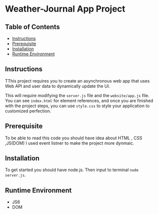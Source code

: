 # Weather-Journal App Project

## Table of Contents

* [Instructions](#instructions)
* [Prerequisite](#Prerequisite)
* [Installation](#Installation)
* [Runtime Environment](#Runtime)

## Instructions

TThis project requires you to create an asynchronous web app that uses Web API and user data to dynamically update the UI. 

This will require modifying the `server.js` file and the `website/app.js` file. You can see `index.html` for element references, and once you are finished with the project steps, you can use `style.css` to style your application to customized perfection.


## Prerequisite

To be able to read this code you should have idea about HTML , CSS ,JS(DOM)
I used event listner to make the project more dynmaic.

## Installation

To get started you should have node.js.
Then input to terminal `node server.js`.


## Runtime Environment
* JS6
* DOM